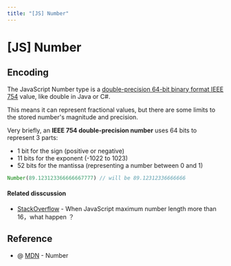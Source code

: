```yaml
---
title: "[JS] Number"
---
```


# [JS] Number

## Encoding

The JavaScript Number type is a [double-precision 64-bit binary format IEEE 754](https://en.wikipedia.org/wiki/Double-precision_floating-point_format) value, like double in Java or C#.

This means it can represent fractional values, but there are some limits to the stored number's magnitude and precision.

Very briefly, an **IEEE 754 double-precision number** uses 64 bits to represent 3 parts:

+ 1 bit for the sign (positive or negative)
+ 11 bits for the exponent (-1022 to 1023)
+ 52 bits for the mantissa (representing a number between 0 and 1)
```javascript
Number(89.123123366666667777) // will be 89.12312336666666
```

#### Related disscussion

+ [StackOverflow](https://stackoverflow.com/questions/52467772/when-javascript-maximum-number-length-more-than-16-what-happen) - When JavaScript maximum number length more than 16，what happen ？

## Reference

+ @ [MDN](https://developer.mozilla.org/en-US/docs/Web/JavaScript/Reference/Global_Objects/Number) - Number
